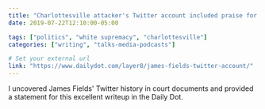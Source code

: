 ```yaml
---
title: "Charlottesville attacker's Twitter account included praise for Hitler (Daily Dot)"
date: 2019-07-22T12:10:00-05:00

tags: ["politics", "white supremacy", "charlottesville"]
categories: ["writing", "talks-media-podcasts"]

# Set your external url
link: "https://www.dailydot.com/layer8/james-fields-twitter-account/"
---
```


I uncovered James Fields' Twitter history in court documents and provided a statement for this excellent writeup in the Daily Dot.